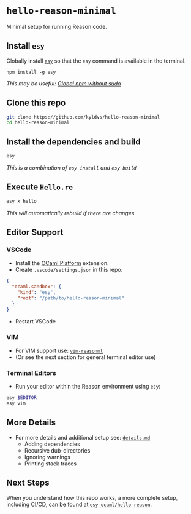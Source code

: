 # `hello-reason-minimal`

Minimal setup for running Reason code.

## Install `esy`

Globally install [`esy`](https://www.npmjs.com/package/esy) so that the `esy`
command is available in the terminal.

```
npm install -g esy
```

_This may be useful: [Global npm without sudo](https://github.com/sindresorhus/guides/blob/master/npm-global-without-sudo.md)_

## Clone this repo

```bash
git clone https://github.com/kyldvs/hello-reason-minimal
cd hello-reason-minimal
```

## Install the dependencies and build

```bash
esy
```

_This is a combination of `esy install` and `esy build`_

## Execute `Hello.re`

```bash
esy x hello
```

_This will automatically rebuild if there are changes_

## Editor Support

### VSCode

- Install the [OCaml Platform](https://marketplace.visualstudio.com/items?itemName=ocamllabs.ocaml-platform) extension.
- Create `.vscode/settings.json` in this repo:

```json
{
  "ocaml.sandbox": {
    "kind": "esy",
    "root": "/path/to/hello-reason-minimal"
  }
}
```

- Restart VSCode

### VIM

- For VIM support use: [`vim-reasonml`](https://github.com/jordwalke/vim-reasonml)
- (Or see the next section for general terminal editor use)

### Terminal Editors

- Run your editor within the Reason environment using `esy`:

```bash
esy $EDITOR
esy vim
```

## More Details

- For more details and additional setup see: [`details.md`](details.md)
  - Adding dependencies
  - Recursive dub-directories
  - Ignoring warnings
  - Printing stack traces

## Next Steps

When you understand how this repo works, a more complete setup, including CI/CD, can
be found at [`esy-ocaml/hello-reason`](https://github.com/esy-ocaml/hello-reason).
